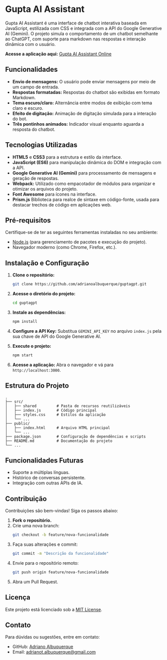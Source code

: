 # Gupta AI Assistant

Gupta AI Assistant é uma interface de chatbot interativa baseada em JavaScript, estilizada com CSS e integrada com a API do Google Generative AI (Gemini). O projeto simula o comportamento de um chatbot semelhante ao ChatGPT, com suporte para markdown nas respostas e interação dinâmica com o usuário.

**Acesse a aplicação aqui:** [Gupta AI Assistant Online](http://guptagpt.s3-website-sa-east-1.amazonaws.com/)

## Funcionalidades

- **Envio de mensagens:** O usuário pode enviar mensagens por meio de um campo de entrada.
- **Respostas formatadas:** Respostas do chatbot são exibidas em formato Markdown.
- **Tema escuro/claro:** Alternância entre modos de exibição com tema claro e escuro.
- **Efeito de digitação:** Animação de digitação simulada para a interação do bot.
- **Três pontinhos animados:** Indicador visual enquanto aguarda a resposta do chatbot.
 
## Tecnologias Utilizadas

- **HTML5** e **CSS3** para a estrutura e estilo da interface.
- **JavaScript (ES6)** para manipulação dinâmica do DOM e integração com a API.
- **Google Generative AI (Gemini)** para processamento de mensagens e geração de respostas.
- **Webpack:** Utilizado como empacotador de módulos para organizar e otimizar os arquivos do projeto.
- **Font Awesome** para ícones na interface.
- **Prism.js** Biblioteca para realce de sintaxe em código-fonte, usada para destacar trechos de código em aplicações web.

## Pré-requisitos

Certifique-se de ter as seguintes ferramentas instaladas no seu ambiente:

- [Node.js](https://nodejs.org/) (para gerenciamento de pacotes e execução do projeto).
- Navegador moderno (como Chrome, Firefox, etc.).

## Instalação e Configuração

1. **Clone o repositório:**
   ```bash
   git clone https://github.com/adrianoalbuquerque/guptagpt.git
   ```

2. **Acesse o diretório do projeto:**
   ```bash
   cd guptagpt
   ```

3. **Instale as dependências:**
   ```bash
   npm install
   ```

4. **Configure a API Key:**
   Substitua `GEMINI_API_KEY` no arquivo `index.js` pela sua chave de API do Google Generative AI.

5. **Execute o projeto:**
   ```bash
   npm start
   ```

6. **Acesse a aplicação:**
   Abra o navegador e vá para `http://localhost:3000`.

## Estrutura do Projeto

```
.
├── src/
│   ├── shared         # Pasta de recursos reutilizáveis
│   ├── index.js       # Código principal
│   ├── styles.css     # Estilos da aplicação
│   └── ...
├── public/
│   ├── index.html     # Arquivo HTML principal
│   └── ...
├── package.json       # Configuração de dependências e scripts
├── README.md          # Documentação do projeto
└── ...
```

## Funcionalidades Futuras

- Suporte a múltiplas línguas.
- Histórico de conversas persistente.
- Integração com outras APIs de IA.

## Contribuição

Contribuições são bem-vindas! Siga os passos abaixo:

1. **Fork o repositório.**
2. Crie uma nova branch:
   ```bash
   git checkout -b feature/nova-funcionalidade
   ```
3. Faça suas alterações e commit:
   ```bash
   git commit -m "Descrição da funcionalidade"
   ```
4. Envie para o repositório remoto:
   ```bash
   git push origin feature/nova-funcionalidade
   ```
5. Abra um Pull Request.

## Licença

Este projeto está licenciado sob a [MIT License](LICENSE).

## Contato

Para dúvidas ou sugestões, entre em contato:

- GitHub: [Adriano Albuquerque](https://github.com/adrianoalbuquerque)
- Email: adrianot.albuquerque@gmail.com
